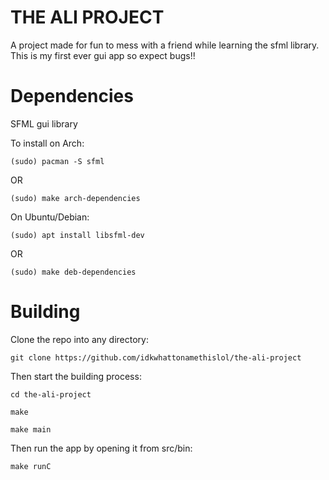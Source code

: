 # THE ALI PROJECT
A project made for fun to mess with a friend while learning the sfml library. This is my first ever gui app so expect bugs!!

# Dependencies
SFML gui library

To install on Arch:

```(sudo) pacman -S sfml```

OR

```(sudo) make arch-dependencies```

On Ubuntu/Debian:

```(sudo) apt install libsfml-dev```

OR

```(sudo) make deb-dependencies```

# Building
Clone the repo into any directory:

```git clone https://github.com/idkwhattonamethislol/the-ali-project```

Then start the building process:

```cd the-ali-project```

```make```

```make main```

Then run the app by opening it from src/bin:

```make runC```